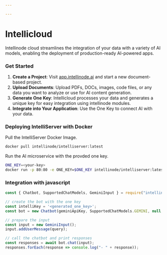 ```yaml
---

---
```


# Intellicloud


Intellinode cloud streamlines the integration of your data with a variety of AI models, enabling the deployment of production-ready AI-powered apps. 

### Get Started

1. **Create a Project**: Visit [app.intellinode.ai](https://app.intellinode.ai/) and start a new document-based project.
2. **Upload Documents**: Upload PDFs, DOCs, images, code files, or any data you want to analyze or use for AI content generation.
3. **Generate One Key**: Intellicloud processes your data and generates a unique key for easy integration using intellinode modules.
4. **Integrate into Your Application**: Use the One Key to connect AI with your data.


### Deploying IntelliServer with Docker

Pull the IntelliServer Docker Image.

```bash
docker pull intellinode/intelliserver:latest
```

Run the AI microservice with the provded one key.

```bash
ONE_KEY=<your-key>
docker run -p 80:80 -e ONE_KEY=$ONE_KEY intellinode/intelliserver:latest
```


### Integration with javascript

```javascript
const { Chatbot, SupportedChatModels, GeminiInput } = require("intellinode");

// create the bot with the one key
const intelliKey = '<generated_one_key>';
const bot = new Chatbot(geminiApiKey, SupportedChatModels.GEMINI, null, {oneKey: intelliKey});

// prepare the input
const input = new GeminiInput();
input.addUserMessage(query);

// call the chatbot and print responses
const responses = await bot.chat(input);
responses.forEach(response => console.log("- " + response));

```
